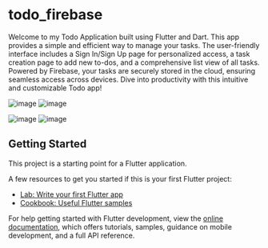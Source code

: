 # todo_firebase

Welcome to my Todo Application built using Flutter and Dart. This app provides a simple and efficient way to manage your tasks. The user-friendly interface includes a Sign In/Sign Up page for personalized access, a task creation page to add new to-dos, and a comprehensive list view of all tasks. Powered by Firebase, your tasks are securely stored in the cloud, ensuring seamless access across devices. Dive into productivity with this intuitive and customizable Todo app!



![image](https://github.com/akshat598/todo_flutter_application/assets/97584314/ac5aafae-51a6-460e-8190-8409a591d629) ![image](https://github.com/akshat598/todo_flutter_application/assets/97584314/4c36f100-6b06-4110-bdec-da0959e45c3e)




![image](https://github.com/akshat598/todo_flutter_application/assets/97584314/3cd18c35-f46d-47c7-99a7-72bb03eaba1a) ![image](https://github.com/akshat598/todo_flutter_application/assets/97584314/40072eb5-c5bc-4153-b115-955a1899c9cc)










 






















































































































































## Getting Started

This project is a starting point for a Flutter application.

A few resources to get you started if this is your first Flutter project:

- [Lab: Write your first Flutter app](https://docs.flutter.dev/get-started/codelab)
- [Cookbook: Useful Flutter samples](https://docs.flutter.dev/cookbook)

For help getting started with Flutter development, view the
[online documentation](https://docs.flutter.dev/), which offers tutorials,
samples, guidance on mobile development, and a full API reference.
